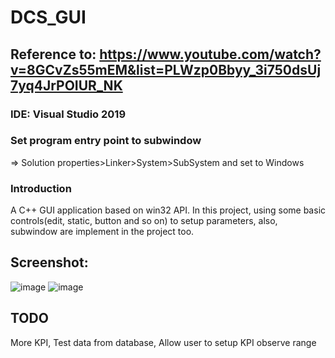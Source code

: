 # DCS_GUI
## Reference to: https://www.youtube.com/watch?v=8GCvZs55mEM&list=PLWzp0Bbyy_3i750dsUj7yq4JrPOIUR_NK
### IDE: Visual Studio 2019
### Set program entry point to subwindow
=> Solution properties>Linker>System>SubSystem and set to Windows

### Introduction
A C++ GUI application based on win32 API.
In this project, using some basic controls(edit, static, button and so on)
to setup parameters, also, subwindow are implement in the project too.

## Screenshot:
![image](https://user-images.githubusercontent.com/28781756/138240292-64fd829c-1eea-451e-82b9-43ed0df1cbfa.png)
![image](https://user-images.githubusercontent.com/28781756/138240332-9852c165-e74f-4770-bcbc-ad87a0a41d96.png)


## TODO
More KPI, 
Test data from database, 
Allow user to setup KPI observe range

